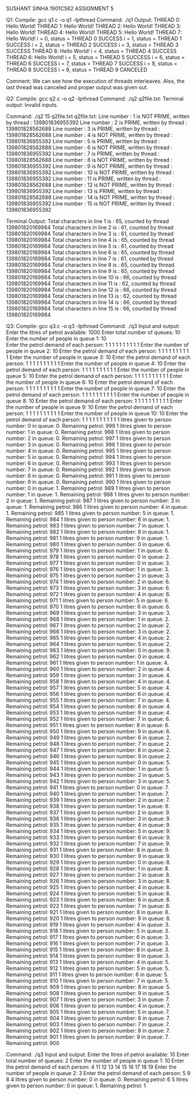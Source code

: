 SUSHANT SINHA
1901CS62
ASSIGNMENT 5

Q1:
Compile: gcc q1.c -o q1 -lpthread
Command: ./q1
Output: 
THREAD 0: Hello World!
THREAD 1: Hello World!
THREAD 2: Hello World!
THREAD 3: Hello World!
THREAD 4: Hello World!
THREAD 5: Hello World!
THREAD 7: Hello World!
i = 0, status = THREAD 0 SUCCESS
i = 1, status = THREAD 1 SUCCESS
i = 2, status = THREAD 2 SUCCESS
i = 3, status = THREAD 3 SUCCESS
THREAD 8: Hello World!
i = 4, status = THREAD 4 SUCCESS
THREAD 6: Hello World!
i = 5, status = THREAD 5 SUCCESS
i = 6, status = THREAD 6 SUCCESS
i = 7, status = THREAD 7 SUCCESS
i = 8, status = THREAD 8 SUCCESS
i = 9, status = THREAD 9 CANCELED

Comment: We can see how the execution of threads interleaves. Also,
the last thread was canceled and proper output was given out.

Q2:
Compile: gcc q2.c -o q2 -lpthread
Command: ./q2
q2file.txt:
Terminal output: Invalid inputs.

Command: ./q2 15 q2file.txt
q2file.txt:
Line number : 1 is NOT PRIME, written by thread : 139801836955392
Line number : 2 is PRIME, written by thread : 139801828562688
Line number : 3 is PRIME, written by thread : 139801828562688
Line number : 4 is NOT PRIME, written by thread : 139801836955392
Line number : 5 is PRIME, written by thread : 139801828562688
Line number : 6 is NOT PRIME, written by thread : 139801836955392
Line number : 7 is PRIME, written by thread : 139801828562688
Line number : 8 is NOT PRIME, written by thread : 139801836955392
Line number : 9 is NOT PRIME, written by thread : 139801836955392
Line number : 10 is NOT PRIME, written by thread : 139801836955392
Line number : 11 is PRIME, written by thread : 139801828562688
Line number : 12 is NOT PRIME, written by thread : 139801836955392
Line number : 13 is PRIME, written by thread : 139801828562688
Line number : 14 is NOT PRIME, written by thread : 139801836955392
Line number : 15 is NOT PRIME, written by thread : 139801836955392

Terminal Output:
Total characters in line 1 is : 65, counted by thread 139801820169984
Total characters in line 2 is : 61, counted by thread 139801820169984
Total characters in line 3 is : 61, counted by thread 139801820169984
Total characters in line 4 is : 65, counted by thread 139801820169984
Total characters in line 5 is : 61, counted by thread 139801820169984
Total characters in line 6 is : 65, counted by thread 139801820169984
Total characters in line 7 is : 61, counted by thread 139801820169984
Total characters in line 8 is : 65, counted by thread 139801820169984
Total characters in line 9 is : 65, counted by thread 139801820169984
Total characters in line 10 is : 66, counted by thread 139801820169984
Total characters in line 11 is : 62, counted by thread 139801820169984
Total characters in line 12 is : 66, counted by thread 139801820169984
Total characters in line 13 is : 62, counted by thread 139801820169984
Total characters in line 14 is : 66, counted by thread 139801820169984
Total characters in line 15 is : 66, counted by thread 139801820169984

Q3:
Compile: gcc q3.c -o q3 -lpthread
Command: ./q3
Input and output:
Enter the litres of petrol available: 1000
Enter total number of queues: 10
Enter the number of people in queue 1: 10         
Enter the petrol demand of each person: 1 1 1 1 1 1 1 1 1 1
Enter the number of people in queue 2: 10
Enter the petrol demand of each person: 1 1 1 1 1 1 1 1 1 1
Enter the number of people in queue 3: 10
Enter the petrol demand of each person: 1 1 1 1 1 1 1 1 1 1
Enter the number of people in queue 4: 10
Enter the petrol demand of each person: 1 1 1 1 1 1 1 1 1 1
Enter the number of people in queue 5: 10
Enter the petrol demand of each person: 1 1 1 1 1 1 1 1 1 1
Enter the number of people in queue 6: 10
Enter the petrol demand of each person: 1 1 1 1 1 1 1 1 1 1
Enter the number of people in queue 7: 10
Enter the petrol demand of each person: 1 1 1 1 1 1 1 1 1 1
Enter the number of people in queue 8: 10
Enter the petrol demand of each person: 1 1 1 1 1 1 1 1 1 1
Enter the number of people in queue 9: 10
Enter the petrol demand of each person: 1 1 1 1 1 1 1 1 1 1
Enter the number of people in queue 10: 10
Enter the petrol demand of each person: 1 1 1 1 1 1 1 1 1 1
1 litres given to person number: 0 in queue: 0. Remaining petrol: 999
1 litres given to person number: 1 in queue: 0. Remaining petrol: 998
1 litres given to person number: 2 in queue: 0. Remaining petrol: 997
1 litres given to person number: 3 in queue: 0. Remaining petrol: 996
1 litres given to person number: 4 in queue: 0. Remaining petrol: 995
1 litres given to person number: 5 in queue: 0. Remaining petrol: 994
1 litres given to person number: 6 in queue: 0. Remaining petrol: 993
1 litres given to person number: 7 in queue: 0. Remaining petrol: 992
1 litres given to person number: 8 in queue: 0. Remaining petrol: 991
1 litres given to person number: 9 in queue: 0. Remaining petrol: 990
1 litres given to person number: 0 in queue: 1. Remaining petrol: 989
1 litres given to person number: 1 in queue: 1. Remaining petrol: 988
1 litres given to person number: 2 in queue: 1. Remaining petrol: 987
1 litres given to person number: 3 in queue: 1. Remaining petrol: 986
1 litres given to person number: 4 in queue: 1. Remaining petrol: 985
1 litres given to person number: 5 in queue: 1. Remaining petrol: 984
1 litres given to person number: 6 in queue: 1. Remaining petrol: 983
1 litres given to person number: 7 in queue: 1. Remaining petrol: 982
1 litres given to person number: 8 in queue: 1. Remaining petrol: 981
1 litres given to person number: 9 in queue: 1. Remaining petrol: 980
1 litres given to person number: 0 in queue: 6. Remaining petrol: 979
1 litres given to person number: 1 in queue: 6. Remaining petrol: 978
1 litres given to person number: 0 in queue: 2. Remaining petrol: 977
1 litres given to person number: 0 in queue: 3. Remaining petrol: 976
1 litres given to person number: 1 in queue: 3. Remaining petrol: 975
1 litres given to person number: 2 in queue: 3. Remaining petrol: 974
1 litres given to person number: 2 in queue: 6. Remaining petrol: 973
1 litres given to person number: 3 in queue: 6. Remaining petrol: 972
1 litres given to person number: 4 in queue: 6. Remaining petrol: 971
1 litres given to person number: 5 in queue: 6. Remaining petrol: 970
1 litres given to person number: 6 in queue: 6. Remaining petrol: 969
1 litres given to person number: 3 in queue: 3. Remaining petrol: 968
1 litres given to person number: 1 in queue: 2. Remaining petrol: 967
1 litres given to person number: 2 in queue: 2. Remaining petrol: 966
1 litres given to person number: 3 in queue: 2. Remaining petrol: 965
1 litres given to person number: 4 in queue: 2. Remaining petrol: 964
1 litres given to person number: 5 in queue: 2. Remaining petrol: 963
1 litres given to person number: 0 in queue: 9. Remaining petrol: 962
1 litres given to person number: 0 in queue: 4. Remaining petrol: 961
1 litres given to person number: 1 in queue: 4. Remaining petrol: 960
1 litres given to person number: 2 in queue: 4. Remaining petrol: 959
1 litres given to person number: 3 in queue: 4. Remaining petrol: 958
1 litres given to person number: 4 in queue: 4. Remaining petrol: 957
1 litres given to person number: 5 in queue: 4. Remaining petrol: 956
1 litres given to person number: 6 in queue: 4. Remaining petrol: 955
1 litres given to person number: 7 in queue: 4. Remaining petrol: 954
1 litres given to person number: 8 in queue: 4. Remaining petrol: 953
1 litres given to person number: 9 in queue: 4. Remaining petrol: 952
1 litres given to person number: 7 in queue: 6. Remaining petrol: 951
1 litres given to person number: 8 in queue: 6. Remaining petrol: 950
1 litres given to person number: 9 in queue: 6. Remaining petrol: 949
1 litres given to person number: 6 in queue: 2. Remaining petrol: 948
1 litres given to person number: 7 in queue: 2. Remaining petrol: 947
1 litres given to person number: 8 in queue: 2. Remaining petrol: 946
1 litres given to person number: 9 in queue: 2. Remaining petrol: 945
1 litres given to person number: 0 in queue: 5. Remaining petrol: 944
1 litres given to person number: 1 in queue: 5. Remaining petrol: 943
1 litres given to person number: 2 in queue: 5. Remaining petrol: 942
1 litres given to person number: 3 in queue: 5. Remaining petrol: 941
1 litres given to person number: 0 in queue: 7. Remaining petrol: 940
1 litres given to person number: 1 in queue: 7. Remaining petrol: 939
1 litres given to person number: 2 in queue: 7. Remaining petrol: 938
1 litres given to person number: 1 in queue: 9. Remaining petrol: 937
1 litres given to person number: 2 in queue: 9. Remaining petrol: 936
1 litres given to person number: 3 in queue: 9. Remaining petrol: 935
1 litres given to person number: 4 in queue: 9. Remaining petrol: 934
1 litres given to person number: 5 in queue: 9. Remaining petrol: 933
1 litres given to person number: 6 in queue: 9. Remaining petrol: 932
1 litres given to person number: 7 in queue: 9. Remaining petrol: 931
1 litres given to person number: 8 in queue: 9. Remaining petrol: 930
1 litres given to person number: 9 in queue: 9. Remaining petrol: 929
1 litres given to person number: 0 in queue: 8. Remaining petrol: 928
1 litres given to person number: 1 in queue: 8. Remaining petrol: 927
1 litres given to person number: 2 in queue: 8. Remaining petrol: 926
1 litres given to person number: 3 in queue: 8. Remaining petrol: 925
1 litres given to person number: 4 in queue: 8. Remaining petrol: 924
1 litres given to person number: 5 in queue: 8. Remaining petrol: 923
1 litres given to person number: 6 in queue: 8. Remaining petrol: 922
1 litres given to person number: 7 in queue: 8. Remaining petrol: 921
1 litres given to person number: 8 in queue: 8. Remaining petrol: 920
1 litres given to person number: 9 in queue: 8. Remaining petrol: 919
1 litres given to person number: 4 in queue: 3. Remaining petrol: 918
1 litres given to person number: 5 in queue: 3. Remaining petrol: 917
1 litres given to person number: 6 in queue: 3. Remaining petrol: 916
1 litres given to person number: 7 in queue: 3. Remaining petrol: 915
1 litres given to person number: 8 in queue: 3. Remaining petrol: 914
1 litres given to person number: 9 in queue: 3. Remaining petrol: 913
1 litres given to person number: 4 in queue: 5. Remaining petrol: 912
1 litres given to person number: 5 in queue: 5. Remaining petrol: 911
1 litres given to person number: 6 in queue: 5. Remaining petrol: 910
1 litres given to person number: 7 in queue: 5. Remaining petrol: 909
1 litres given to person number: 8 in queue: 5. Remaining petrol: 908
1 litres given to person number: 9 in queue: 5. Remaining petrol: 907
1 litres given to person number: 3 in queue: 7. Remaining petrol: 906
1 litres given to person number: 4 in queue: 7. Remaining petrol: 905
1 litres given to person number: 5 in queue: 7. Remaining petrol: 904
1 litres given to person number: 6 in queue: 7. Remaining petrol: 903
1 litres given to person number: 7 in queue: 7. Remaining petrol: 902
1 litres given to person number: 8 in queue: 7. Remaining petrol: 901
1 litres given to person number: 9 in queue: 7. Remaining petrol: 900

Command: ./q3
Input and output:
Enter the litres of petrol available: 10
Enter total number of queues: 2
Enter the number of people in queue 1: 10
Enter the petrol demand of each person: 4 11 12 13 14 15 16 17 18 19
Enter the number of people in queue 2: 3
Enter the petrol demand of each person: 5 9 8
4 litres given to person number: 0 in queue: 0. Remaining petrol: 6
5 litres given to person number: 0 in queue: 1. Remaining petrol: 1